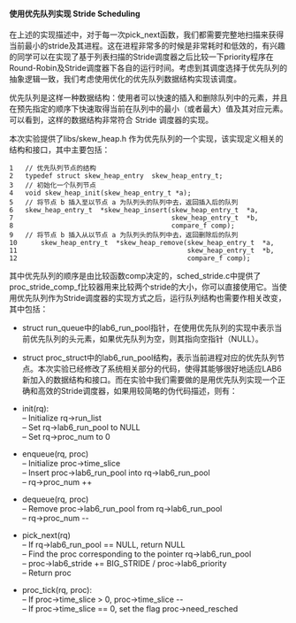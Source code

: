 #### 使用优先队列实现 Stride Scheduling 

在上述的实现描述中，对于每一次pick\_next函数，我们都需要完整地扫描来获得当前最小的stride及其进程。这在进程非常多的时候是非常耗时和低效的，有兴趣的同学可以在实现了基于列表扫描的Stride调度器之后比较一下priority程序在Round-Robin及Stride调度器下各自的运行时间。考虑到其调度选择于优先队列的抽象逻辑一致，我们考虑使用优化的优先队列数据结构实现该调度。

优先队列是这样一种数据结构：使用者可以快速的插入和删除队列中的元素，并且在预先指定的顺序下快速取得当前在队列中的最小（或者最大）值及其对应元素。可以看到，这样的数据结构非常符合 Stride 调度器的实现。

本次实验提供了libs/skew\_heap.h
作为优先队列的一个实现，该实现定义相关的结构和接口，其中主要包括：

```
1   // 优先队列节点的结构
2   typedef struct skew_heap_entry  skew_heap_entry_t;
3   // 初始化一个队列节点
4   void skew_heap_init(skew_heap_entry_t *a);
5   // 将节点 b 插入至以节点 a 为队列头的队列中去，返回插入后的队列
6   skew_heap_entry_t  *skew_heap_insert(skew_heap_entry_t  *a,
7                                        skew_heap_entry_t  *b,
8                                        compare_f comp);
9   // 将节点 b 插入从以节点 a 为队列头的队列中去，返回删除后的队列
10      skew_heap_entry_t  *skew_heap_remove(skew_heap_entry_t  *a,
11                                           skew_heap_entry_t  *b,
12                                           compare_f comp);
```

其中优先队列的顺序是由比较函数comp决定的，sched\_stride.c中提供了proc\_stride\_comp\_f比较器用来比较两个stride的大小，你可以直接使用它。当使用优先队列作为Stride调度器的实现方式之后，运行队列结构也需要作相关改变，其中包括：

* struct
run\_queue中的lab6\_run\_pool指针，在使用优先队列的实现中表示当前优先队列的头元素，如果优先队列为空，则其指向空指针（NULL）。

* struct
proc\_struct中的lab6\_run\_pool结构，表示当前进程对应的优先队列节点。本次实验已经修改了系统相关部分的代码，使得其能够很好地适应LAB6新加入的数据结构和接口。而在实验中我们需要做的是用优先队列实现一个正确和高效的Stride调度器，如果用较简略的伪代码描述，则有：

* init(rq):   
– Initialize rq-\>run\_list   
– Set rq-\>lab6\_run\_pool to NULL   
– Set rq-\>proc\_num to 0   

* enqueue(rq, proc)   
– Initialize proc-\>time\_slice    
– Insert proc-\>lab6\_run\_pool into rq-\>lab6\_run\_pool   
– rq-\>proc\_num ++   

* dequeue(rq, proc)   
– Remove proc-\>lab6\_run\_pool from rq-\>lab6\_run\_pool    
– rq-\>proc\_num --   

* pick\_next(rq)   
– If rq-\>lab6\_run\_pool == NULL, return NULL   
– Find the proc corresponding to the pointer rq-\>lab6\_run\_pool   
– proc-\>lab6\_stride += BIG\_STRIDE / proc-\>lab6\_priority   
– Return proc   

* proc\_tick(rq, proc):   
– If proc-\>time\_slice \> 0, proc-\>time\_slice --   
– If proc-\>time\_slice == 0, set the flag proc-\>need\_resched    
